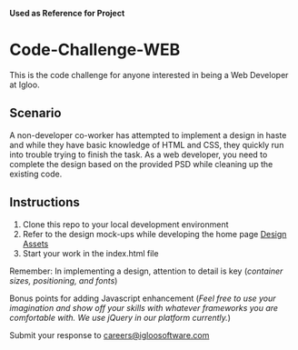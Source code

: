 **Used as Reference for Project**


# Code-Challenge-WEB
This is the code challenge for anyone interested in being a Web Developer at Igloo.

## Scenario
A non-developer co-worker has attempted to implement a design in haste and while they have basic knowledge of HTML and CSS, they quickly run into trouble trying to finish the task. As a web developer, you need to complete the design based on the provided PSD while cleaning up the existing code.

## Instructions
1. Clone this repo to your local development environment
2. Refer to the design mock-ups while developing the home page [Design Assets](https://github.com/IglooSoftware/Code-Challenge-WEB/tree/master/assets)
3. Start your work in the index.html file

Remember: In implementing a design, attention to detail is key (*container sizes, positioning, and fonts*)

Bonus points for adding Javascript enhancement (*Feel free to use your imagination and show off your skills with whatever frameworks you are comfortable with. We use jQuery in our platform currently.*)

Submit your response to careers@igloosoftware.com
